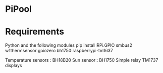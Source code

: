 # PiPool
# Requirements

Python and the following modules
pip install RPi.GPIO smbus2 w1thermsensor gpiozero bh1750 raspberrypi-tm1637

Temperature sensors : BH18B20
Sun sensor : BH1750
Simple relay
TM1737 displays